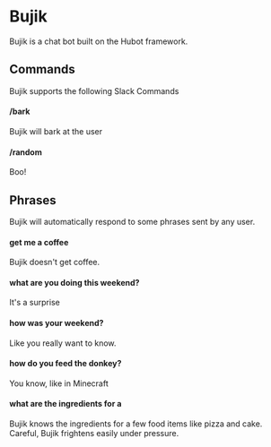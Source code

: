 # Bujik

Bujik is a chat bot built on the Hubot framework.

## Commands
Bujik supports the following Slack Commands

#### /bark
Bujik will bark at the user

#### /random
Boo!

## Phrases

Bujik will automatically respond to some phrases sent by any user.

#### get me a coffee
Bujik doesn't get coffee.

#### what are you doing this weekend?
It's a surprise

#### how was your weekend?
Like you really want to know.

#### how do you feed the donkey?
You know, like in Minecraft

#### what are the ingredients for a <dish>
Bujik knows the ingredients for a few food items like pizza and cake. Careful, Bujik frightens easily under pressure.
